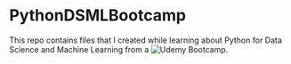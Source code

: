# PythonDSMLBootcamp

This repo contains files that I created while learning about Python for Data Science and Machine Learning from a ![Udemy Bootcamp](https://www.udemy.com/course/python-for-data-science-and-machine-learning-bootcamp/).